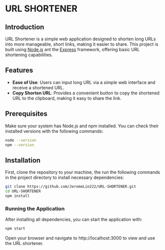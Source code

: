 # URL SHORTENER
## Introduction
URL Shortener is a simple web application designed to shorten long URLs into more manageable, short links, making it easier to share. This project is built using [Node.js](https://nodejs.ort/) ant the [Express](https://expressjs.com) framework, offering basic URL shortening capabilities.

## Features
* **Ease of Use**: Users can input long URL via a simple web interface and receive a shortened URL.
* **Copy Shorten URL**: Provides a convenient button to copy the shortened URL to the clipboard, making it easy to share the link.

## Prerequisites
Make sure your system has Node.js and npm installed. You can check their installed versions with the following commands:
```bash
node --version
npm --version
```

## Installation
First, clone the repository to your machine, the run the following commands in the project directory to install necessary dependencies:
```bash
git clone https://github.com/JeromeLin222/URL-SHORTENER.git
cd URL-SHORTENER
npm install
```
### Running the Application
After installing all dependencies, you can start the application with:
```bash
npm start
```
Open your browser and navigate to http://localhost:3000 to view and use the URL shortener.